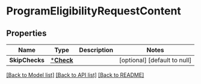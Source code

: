 # ProgramEligibilityRequestContent

## Properties
Name | Type | Description | Notes
------------ | ------------- | ------------- | -------------
**SkipChecks** | [***Check**](Check.md) |  | [optional] [default to null]

[[Back to Model list]](../README.md#documentation-for-models) [[Back to API list]](../README.md#documentation-for-api-endpoints) [[Back to README]](../README.md)


